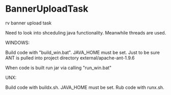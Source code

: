 # BannerUploadTask
rv banner upload task

Need to look into shceduling java functionality. 
Meanwhile threads are used. 

WINDOWS:

Build code with "build_win.bat". 
JAVA_HOME must be set. Just to be sure ANT is pulled into project directory external/apache-ant-1.9.6  

When code is built run jar via  calling "run_win.bat"


UNX:

Build code with buildx.sh. JAVA_HOME must be set. 
Rub code with runx.sh.


